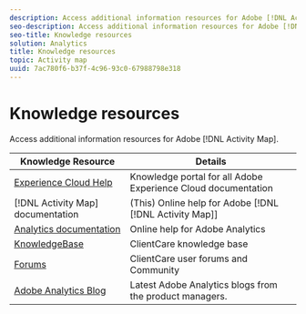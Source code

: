 ```yaml
---
description: Access additional information resources for Adobe [!DNL Activity Map].
seo-description: Access additional information resources for Adobe [!DNL Activity Map].
seo-title: Knowledge resources
solution: Analytics
title: Knowledge resources
topic: Activity map
uuid: 7ac780f6-b37f-4c96-93c0-67988798e318
---
```


# Knowledge resources

Access additional information resources for Adobe [!DNL Activity Map].

|  Knowledge Resource  | Details  |
|---|---|
|  [Experience Cloud Help]( https://marketing.adobe.com/resources/help/en_US/home/index.html)  | Knowledge portal for all Adobe Experience Cloud documentation  |
|  [!DNL Activity Map] documentation  |(This) Online help for Adobe [!DNL [!DNL Activity Map]] |
|  [Analytics documentation](https://marketing.adobe.com/resources/help/en_US/reference/)  | Online help for Adobe Analytics  |
|  [KnowledgeBase](https://helpx.adobe.com/support/analytics.html)  | ClientCare knowledge base  |
|  [Forums](https://forums.adobe.com/community/experience-cloud/analytics-cloud/analytics)  | ClientCare user forums and Community  |
|  [Adobe Analytics Blog](https://blogs.adobe.com/digitalmarketing/analytics/)  | Latest Adobe Analytics blogs from the product managers.  |

